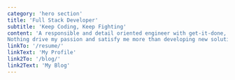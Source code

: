 ```yaml
---
category: 'hero section'
title: 'Full Stack Developer'
subtitle: 'Keep Coding, Keep Fighting'
content: 'A responsible and detail oriented engineer with get-it-done, on-time and high-quality spirit who involved in defining requirements, solution design, implementation, testing and web solution using variety stack of technologies.<br/>
Nothing drive my passion and satisfy me more than developing new solutions, solving problems and contributing to overall growth of a business.'
linkTo: '/resume/'
linkText: 'My Profile'
link2To: '/blog/'
link2Text: 'My Blog'
---
```


